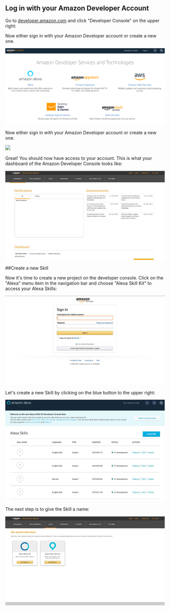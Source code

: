 ## Log in with your Amazon Developer Account

Go to [developer.amazon.com](https://developer.amazon.com/) and click "Developer Console" on the upper right:

Now either sign in with your Amazon Developer account or create a new one.

![](https://github.com/suma-gitrep/alexa-08-02/blob/master/images/developer.png)

Now either sign in with your Amazon Developer account or create a new one.

![](https://github.com/suma-gitrep/alexa-08-02/blob/master/images/amazonsignin.png)

Great! You should now have access to your account. This is what your dashboard of the Amazon Developer Console looks like:

![](images/console.jpg)

##Create a new Skill

Now it's time to create a new project on the developer console. Click on the "Alexa" menu item in the navigation bar and choose "Alexa Skill Kit" to access your Alexa Skills:

![](images/amazonsignin.jpg)

Let's create a new Skill by clicking on the blue button to the upper right:

![](images/newskill.jpg)

The next step is to give the Skill a name:

![](https://github.com/suma-gitrep/alexa-08-02/blob/master/images/alexaskill.jpg)
